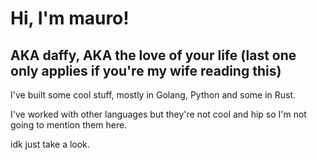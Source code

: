 # Hi, I'm mauro! 
## AKA daffy, AKA the love of your life (last one only applies if you're my wife reading this)

I've built some cool stuff, 
mostly in Golang, Python and some in Rust.

I've worked with other languages but they're not cool and hip so I'm not going to mention them here.

idk just take a look.

